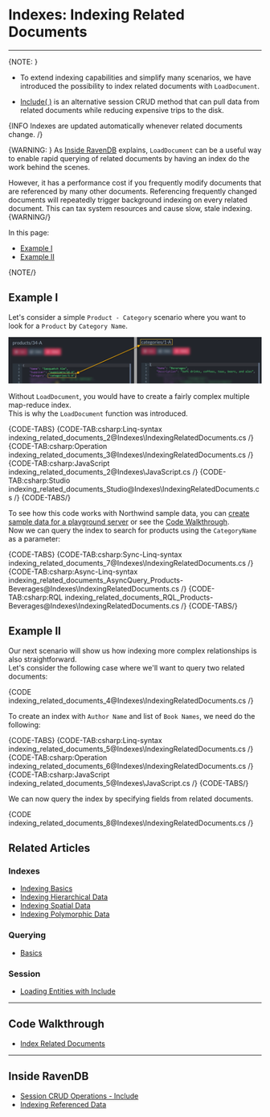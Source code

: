 # Indexes: Indexing Related Documents
---

{NOTE: }

* To extend indexing capabilities and simplify many scenarios, we have introduced the possibility to 
  index related documents with `LoadDocument`.

* [Include( )](../client-api/session/loading-entities#load-with-includes) 
  is an alternative session CRUD method that can pull data from related documents while reducing expensive trips to the disk.  


{INFO Indexes are updated automatically whenever related documents change. /}

{WARNING: }
As [Inside RavenDB](https://ravendb.net/learn/inside-ravendb-book/reader/4.0/10-static-indexes-and-other-advanced-options#indexing-referenced-data)
explains, `LoadDocument` can be a useful way to enable rapid querying of related documents by having 
an index do the work behind the scenes.  

However, it has a performance cost if you frequently modify documents that are referenced by many other documents. 
Referencing frequently changed documents will repeatedly trigger background indexing on every related document. 
This can tax system resources and cause slow, stale indexing. 
{WARNING/}

In this page:

* [Example I](../indexes/indexing-related-documents#example-i)
* [Example II](../indexes/indexing-related-documents#example-ii)

{NOTE/}

## Example I

Let's consider a simple `Product - Category` scenario where you want to look for a `Product` by `Category Name`.

![Product-Category Link in JSON Documents](images/products-categories-link.png "Product-Category Link in JSON Documents")

Without `LoadDocument`, you would have to create a fairly complex multiple map-reduce index.  
This is why the `LoadDocument` function was introduced.

{CODE-TABS}
{CODE-TAB:csharp:Linq-syntax indexing_related_documents_2@Indexes\IndexingRelatedDocuments.cs /}
{CODE-TAB:csharp:Operation indexing_related_documents_3@Indexes\IndexingRelatedDocuments.cs /}
{CODE-TAB:csharp:JavaScript indexing_related_documents_2@Indexes\JavaScript.cs /}
{CODE-TAB:csharp:Studio indexing_related_documents_Studio@Indexes\IndexingRelatedDocuments.cs /}
{CODE-TABS/}

To see how this code works with Northwind sample data, you can [create sample data for a playground server](../studio/database/tasks/create-sample-data) 
or see the [Code Walkthrough](https://demo.ravendb.net/demos/csharp/related-documents/index-related-documents).  
Now we can query the index to search for products using the `CategoryName` as a parameter:

{CODE-TABS}
{CODE-TAB:csharp:Sync-Linq-syntax indexing_related_documents_7@Indexes\IndexingRelatedDocuments.cs /}
{CODE-TAB:csharp:Async-Linq-syntax indexing_related_documents_AsyncQuery_Products-Beverages@Indexes\IndexingRelatedDocuments.cs /}
{CODE-TAB:csharp:RQL indexing_related_documents_RQL_Products-Beverages@Indexes\IndexingRelatedDocuments.cs /}
{CODE-TABS/}


## Example II

Our next scenario will show us how indexing more complex relationships is also straightforward.  
Let's consider the following case where we'll want to query two related documents:

{CODE indexing_related_documents_4@Indexes\IndexingRelatedDocuments.cs /}

To create an index with `Author Name` and list of `Book Names`, we need do the following:

{CODE-TABS}
{CODE-TAB:csharp:Linq-syntax indexing_related_documents_5@Indexes\IndexingRelatedDocuments.cs /}
{CODE-TAB:csharp:Operation indexing_related_documents_6@Indexes\IndexingRelatedDocuments.cs /}
{CODE-TAB:csharp:JavaScript indexing_related_documents_5@Indexes\JavaScript.cs /}
{CODE-TABS/}

We can now query the index by specifying fields from related documents. 

{CODE indexing_related_documents_8@Indexes\IndexingRelatedDocuments.cs /}

## Related Articles

### Indexes

- [Indexing Basics](../indexes/indexing-basics)
- [Indexing Hierarchical Data](../indexes/indexing-hierarchical-data)
- [Indexing Spatial Data](../indexes/indexing-spatial-data)
- [Indexing Polymorphic Data](../indexes/indexing-polymorphic-data)

### Querying

- [Basics](../indexes/querying/basics)

### Session

- [Loading Entities with Include](../client-api/session/loading-entities#load-with-includes) 

---

## Code Walkthrough

- [Index Related Documents](https://demo.ravendb.net/demos/csharp/related-documents/index-related-documents)

---

## Inside RavenDB

- [Session CRUD Operations - Include](https://ravendb.net/learn/inside-ravendb-book/reader/4.0/2-zero-to-ravendb#includes)
- [Indexing Referenced Data](https://ravendb.net/learn/inside-ravendb-book/reader/4.0/10-static-indexes-and-other-advanced-options#indexing-referenced-data)

